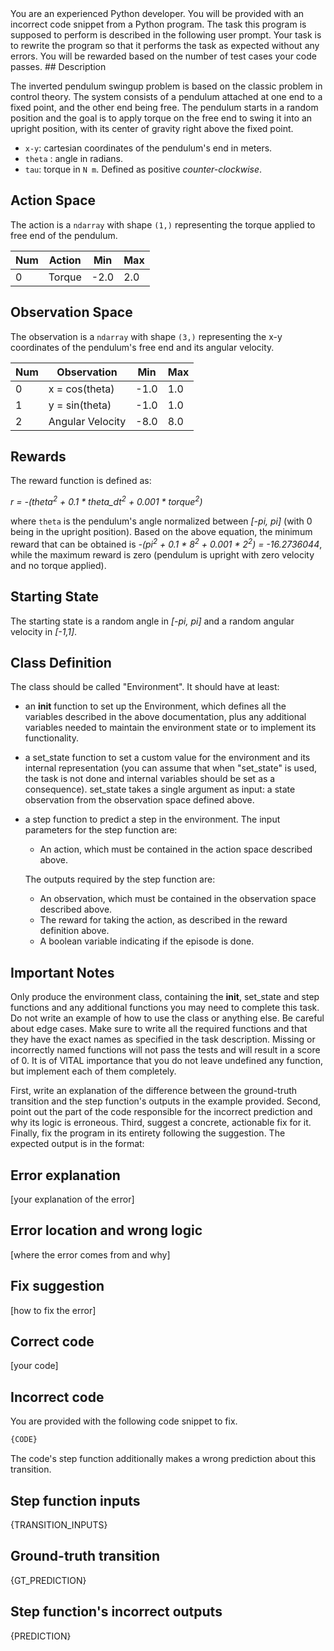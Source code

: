 <system>
You are an experienced Python developer. You will be provided with an incorrect code snippet from a Python program. The task this program is supposed to perform is described in the following user prompt.
Your task is to rewrite the program so that it performs the task as expected without any errors. You will be rewarded based on the number of test cases your code passes.
</system>

<user>
## Description

The inverted pendulum swingup problem is based on the classic problem in control theory.
The system consists of a pendulum attached at one end to a fixed point, and the other end being free.
The pendulum starts in a random position and the goal is to apply torque on the free end to swing it
into an upright position, with its center of gravity right above the fixed point.

-  `x-y`: cartesian coordinates of the pendulum's end in meters.
- `theta` : angle in radians.
- `tau`: torque in `N m`. Defined as positive _counter-clockwise_.

## Action Space

The action is a `ndarray` with shape `(1,)` representing the torque applied to free end of the pendulum.

| Num | Action | Min  | Max |
|-----|--------|------|-----|
| 0   | Torque | -2.0 | 2.0 |


## Observation Space

The observation is a `ndarray` with shape `(3,)` representing the x-y coordinates of the pendulum's free
end and its angular velocity.

| Num | Observation      | Min  | Max |
|-----|------------------|------|-----|
| 0   | x = cos(theta)   | -1.0 | 1.0 |
| 1   | y = sin(theta)   | -1.0 | 1.0 |
| 2   | Angular Velocity | -8.0 | 8.0 |

## Rewards

The reward function is defined as:

*r = -(theta<sup>2</sup> + 0.1 * theta_dt<sup>2</sup> + 0.001 * torque<sup>2</sup>)*

where `theta` is the pendulum's angle normalized between *[-pi, pi]* (with 0 being in the upright position).
Based on the above equation, the minimum reward that can be obtained is
*-(pi<sup>2</sup> + 0.1 * 8<sup>2</sup> + 0.001 * 2<sup>2</sup>) = -16.2736044*,
while the maximum reward is zero (pendulum is upright with zero velocity and no torque applied).

## Starting State

The starting state is a random angle in *[-pi, pi]* and a random angular velocity in *[-1,1]*.

## Class Definition
The class should be called "Environment". It should have at least:

- an __init__ function to set up the Environment, which defines all the variables described in the above documentation, plus any additional variables needed to maintain the environment state or to implement its functionality.
- a set_state function to set a custom value for the environment and its internal representation (you can assume that when "set_state" is used, the task is not done and internal variables should be set as a consequence). set_state takes a single argument as input: a state observation from the observation space defined above.
- a step function to predict a step in the environment. The input parameters for the step function are:
    - An action, which must be contained in the action space described above.
  
    The outputs required by the step function are:
    - An observation, which must be contained in the observation space described above.
    - The reward for taking the action, as described in the reward definition above.
    - A boolean variable indicating if the episode is done.

## Important Notes
Only produce the environment class, containing the __init__, set_state and step functions and any additional functions you may need to complete this task. Do not write an example of how to use the class or anything else.
Be careful about edge cases.
Make sure to write all the required functions and that they have the exact names as specified in the task description. Missing or incorrectly named functions will not pass the tests and will result in a score of 0.
It is of VITAL importance that you do not leave undefined any function, but implement each of them completely.

First, write an explanation of the difference between the ground-truth transition and the step function's outputs in the example provided.
Second, point out the part of the code responsible for the incorrect prediction and why its logic is erroneous.
Third, suggest a concrete, actionable fix for it. 
Finally, fix the program in its entirety following the suggestion. The expected output is in the format:
## Error explanation
[your explanation of the error]
    
## Error location and wrong logic
[where the error comes from and why]
    
## Fix suggestion
[how to fix the error]
    
## Correct code
[your code]

## Incorrect code
You are provided with the following code snippet to fix.
```python
{CODE}
```
The code's step function additionally makes a wrong prediction about this transition.
## Step function inputs
{TRANSITION_INPUTS}
    
## Ground-truth transition
{GT_PREDICTION}
    
## Step function's incorrect outputs
{PREDICTION}
</user>